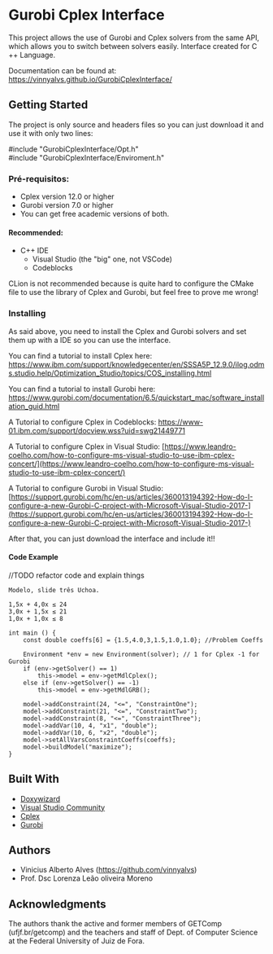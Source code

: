 
# Gurobi Cplex Interface

This project allows the use of Gurobi and Cplex solvers from the same API, which allows you to switch between solvers easily.
Interface created for C ++ Language.

Documentation can be found at: https://vinnyalvs.github.io/GurobiCplexInterface/

## Getting Started
The project is only source and headers files so you can just download it and use it with only two lines:

#include "GurobiCplexInterface/Opt.h"  
#include "GurobiCplexInterface/Enviroment.h"


### Pré-requisitos:


 - Cplex version 12.0 or higher
 - Gurobi version 7.0 or higher
 - You can get free academic versions of both.
 
#### Recommended:
 - C++ IDE
	 - Visual Studio  (the "big" one, not VSCode)	
	 - Codeblocks

CLion is not recommended because is quite hard to configure the CMake file to use the library of Cplex and Gurobi, but feel free to prove me wrong! 

### Installing
As said above, you need to install the Cplex and Gurobi solvers and set them up with a IDE so you can use the interface.

You can find a tutorial to install Cplex here: https://www.ibm.com/support/knowledgecenter/en/SSSA5P_12.9.0/ilog.odms.studio.help/Optimization_Studio/topics/COS_installing.html

You can find a tutorial to install Gurobi here: 
https://www.gurobi.com/documentation/6.5/quickstart_mac/software_installation_guid.html

A Tutorial to configure Cplex in Codeblocks:
https://www-01.ibm.com/support/docview.wss?uid=swg21449771

A Tutorial to configure Cplex in Visual Studio:
[https://www.leandro-coelho.com/how-to-configure-ms-visual-studio-to-use-ibm-cplex-concert/](https://www.leandro-coelho.com/how-to-configure-ms-visual-studio-to-use-ibm-cplex-concert/)

A Tutorial to configure Gurobi in Visual Studio:
[https://support.gurobi.com/hc/en-us/articles/360013194392-How-do-I-configure-a-new-Gurobi-C-project-with-Microsoft-Visual-Studio-2017-](https://support.gurobi.com/hc/en-us/articles/360013194392-How-do-I-configure-a-new-Gurobi-C-project-with-Microsoft-Visual-Studio-2017-)


After that, you can just download the interface and include it!!


#### Code Example

//TODO refactor code and explain things

	Modelo, slide três Uchoa.
	
	1,5x + 4,0x ≤ 24 
	3,0x + 1,5x ≤ 21 
	1,0x + 1,0x ≤ 8

    int main () { 
    	const double coeffs[6] = {1.5,4.0,3,1.5,1.0,1.0}; //Problem Coeffs
    	
    	Environment *env = new Environment(solver); // 1 for Cplex -1 for Gurobi
    	if (env->getSolver() == 1)
    		this->model = env->getMdlCplex();
    	else if (env->getSolver() == -1)
    		this->model = env->getMdlGRB();	
    			
    	model->addConstraint(24, "<=", "ConstraintOne");
    	model->addConstraint(21, "<=", "ConstraintTwo");
    	model->addConstraint(8, "<=", "ConstraintThree");
    	model->addVar(10, 4, "x1", "double");
    	model->addVar(10, 6, "x2", "double");
    	model->setAllVarsConstraintCoeffs(coeffs);
    	model->buildModel("maximize"); 
    }


## Built With

* [Doxywizard]()
* [Visual Studio Community]() 
* [Cplex]()
* [Gurobi]()


## Authors
* Vinicius Alberto Alves (https://github.com/vinnyalvs)
* Prof. Dsc Lorenza Leão oliveira Moreno

## Acknowledgments

The authors thank the active and former members of GETComp (ufjf.br/getcomp) and the teachers and staff of Dept. of Computer Science at the Federal University of Juiz de Fora.
